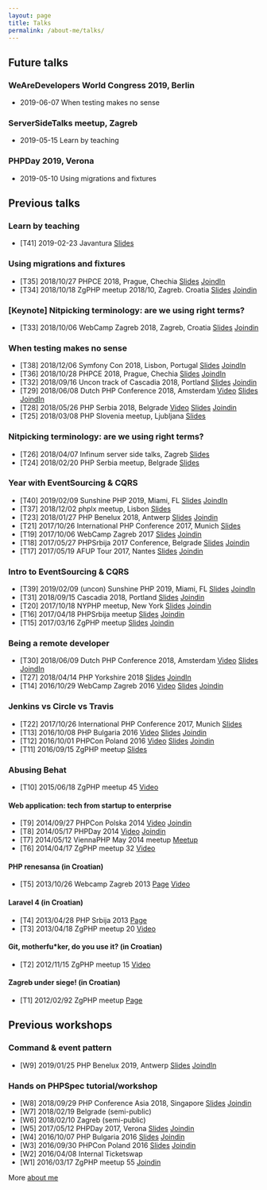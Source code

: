 ```yaml
---
layout: page
title: Talks
permalink: /about-me/talks/
---
```


## Future talks

### WeAreDevelopers World Congress 2019, Berlin
- 2019-06-07 When testing makes no sense

### ServerSideTalks meetup, Zagreb
- 2019-05-15 Learn by teaching

### PHPDay 2019, Verona
- 2019-05-10 Using migrations and fixtures

## Previous talks

### Learn by teaching
- [T41] 2019-02-23 Javantura [Slides](https://slides.com/mirosvrtan/learn-by-teaching-javantura-2019/)

### Using migrations and fixtures 
- [T35] 2018/10/27 PHPCE 2018, Prague, Chechia [Slides](https://slides.com/mirosvrtan/using-migrations-and-fixtures-phpce/) [JoindIn](https://joind.in/event/php-central-europe-conference-2018/using-migrations-and-fixtures)
- [T34] 2018/10/18 ZgPHP meetup 2018/10, Zagreb. Croatia [Slides](https://slides.com/mirosvrtan/using-migrations-and-fixtures-zgphp/) [Joindin](https://joind.in/event/zgphp-meetup-86-201810/using-migrations-and-fixtures)

### [Keynote] Nitpicking terminology: are we using right terms? 
- [T33] 2018/10/06 WebCamp Zagreb 2018, Zagreb, Croatia  [Slides](https://slides.com/mirosvrtan/nitpicking-terminology-webcamp-zagreb-2018/) [Joindin](https://joind.in/event/webcamp-zagreb-2018/nitpicking-terminology-are-we-using-the-right-terms)

### When testing makes no sense
- [T38] 2018/12/06 Symfony Con 2018, Lisbon, Portugal [Slides](https://slides.com/mirosvrtan/when-testing-makes-no-sense-symfonycon2018/) [JoindIn](https://joind.in/event/symfonycon-lisbon-2018/when-testing-makes-no-sense)
- [T36] 2018/10/28 PHPCE 2018, Prague, Chechia [Slides](https://slides.com/mirosvrtan/when-testing-makes-no-sense-php-ce-2018/) [JoindIn](https://joind.in/event/php-central-europe-conference-2018/when-testing-makes-no-sense)
- [T32] 2018/09/16 Uncon track of Cascadia 2018, Portland [Slides](https://slides.com/mirosvrtan/when-testing-makes-no-sense-cascadia-2018/) [Joindin](https://joind.in/event/cascadia-php/when-testing-makes-no-sense)
- [T29] 2018/06/08 Dutch PHP Conference 2018, Amsterdam [Video](https://www.youtube.com/watch?v=vmykptcAZSI) [Slides](https://slides.com/mirosvrtan/when-testing-makes-no-sense-dpc-2018#/) [JoindIn](https://joind.in/event/dutch-php-conference-2018/when-testing-makes-no-sense)
- [T28] 2018/05/26 PHP Serbia 2018, Belgrade [Video](https://www.youtube.com/watch?v=GdajdmsckDk) [Slides](https://slides.com/mirosvrtan/when-testing-makes-no-sense-belgrade-phpsrbija2018/) [Joindin](https://joind.in/event/php-serbia-conference-2018/when-testing-makes-no-sense)
- [T25] 2018/03/08 PHP Slovenia meetup, Ljubljana [Slides](https://slides.com/mirosvrtan/when-testing-makes-no-sense-ljubljana-2018-03-08/)

### Nitpicking terminology: are we using right terms?
- [T26] 2018/04/07 Infinum server side talks, Zagreb [Slides](https://slides.com/mirosvrtan/nitpicking-terminology-server-side-talks/)
- [T24] 2018/02/20 PHP Serbia meetup, Belgrade [Slides](https://slides.com/mirosvrtan/nitpicking-terminology-phpsrbija/)

### Year with EventSourcing & CQRS
- [T40] 2019/02/09 Sunshine PHP 2019, Miami, FL [Slides](https://slides.com/mirosvrtan/year-with-es-cqrs-sunshinephp-2019/) [JoindIn](https://joind.in/talk/9fd23)
- [T37] 2018/12/02 phplx meetup, Lisbon [Slides](https://slides.com/mirosvrtan/year-with-es-cqrs-lisbon-meetup-2018/)
- [T23] 2018/01/27 PHP Benelux 2018, Antwerp [Slides](https://slides.com/mirosvrtan/year-with-es-cqrs-php-bnl-2018-01-27/) [Joindin](https://joind.in/event/phpbenelux-conference-2018/year-with-event-sourcing-and-cqrs)
- [T21] 2017/10/26 International PHP Conference 2017, Munich [Slides](https://slides.com/mirosvrtan/year-with-es-cqrs-ipc-2017-10-26/)
- [T19] 2017/10/06 WebCamp Zagreb 2017 [Slides](http://slides.com/mirosvrtan/year-with-es-cqrs-webcamp-zagreb-2017-10-06#/) [Joindin](https://joind.in/talk/d1e95)
- [T18] 2017/05/27 PHPSrbija 2017 Conference, Belgrade [Slides](http://slides.com/mirosvrtan/year-with-es-cqrs-php-srbija-2017-05-27#/) [Joindin](https://joind.in/talk/67342)
- [T17] 2017/05/19 AFUP Tour 2017, Nantes [Slides](http://slides.com/mirosvrtan/year-with-es-cqrs-afp-tour-2017#/) [Joindin](https://joind.in/talk/b4f6b)

### Intro to EventSourcing & CQRS 
- [T39] 2019/02/09 (uncon) Sunshine PHP 2019, Miami, FL [Slides](https://slides.com/mirosvrtan/intro-to-es-cqrs-sunshinephp-2019/) [JoindIn](https://joind.in/talk/e8636)
- [T31] 2018/09/15 Cascadia 2018, Portland [Slides](https://slides.com/mirosvrtan/intro-to-es-cqrs-cascadia-php-2018/) [Joindin](https://joind.in/event/cascadia-php/intro-to-eventsourcing-and-cqrs)
- [T20] 2017/10/18 NYPHP meetup, New York [Slides](http://slides.com/mirosvrtan/intro-to-es-cqrs-nyphp-2017-10-18#/) [Joindin](https://joind.in/talk/5453d)
- [T16] 2017/04/18 PHPSrbija meetup [Slides](http://slides.com/mirosvrtan/intro-to-es-cqrs-php-serbia-meetup#/) [Joindin](https://joind.in/talk/81efb)
- [T15] 2017/03/16 ZgPHP meetup [Slides](http://slides.com/mirosvrtan/intro-to-es-cqrs-zgphp-2017-04#/) [Joindin](https://joind.in/talk/37010)

### Being a remote developer
- [T30] 2018/06/09 Dutch PHP Conference 2018, Amsterdam [Video](https://www.youtube.com/watch?v=gtryBjA6SAk) [Slides](https://slides.com/mirosvrtan/being-a-remote-developer-dpc-18/) [JoindIn](https://joind.in/event/dutch-php-conference-2018/being-a-remote-developer)
- [T27] 2018/04/14 PHP Yorkshire 2018 [Slides](https://slides.com/mirosvrtan/being-a-remote-developer-php-yorkshire-2018/) [JoindIn](https://joind.in/event/php-yorkshire-2018/being-a-remote-developer)
- [T14] 2016/10/29 WebCamp Zagreb 2016 [Video](https://www.youtube.com/watch?v=gF-SRvu1t5A) [Slides](http://slides.com/mirosvrtan/deck-11#/) [Joindin](https://joind.in/talk/29ee1)

### Jenkins vs Circle vs Travis
- [T22] 2017/10/26 International PHP Conference 2017, Munich [Slides](http://slides.com/mirosvrtan/travis-vs-circle-vs-jenkins-ipc-2017-10-26#/)
- [T13] 2016/10/08 PHP Bulgaria 2016 [Video](https://vimeo.com/188951577) [Slides](http://slides.com/mirosvrtan/travis-vs-circle-vs-jenkins-7-9#/) [Joindin](https://joind.in/talk/93d44)
- [T12] 2016/10/01 PHPCon Poland 2016 [Video](https://vimeo.com/197082490) [Slides](http://slides.com/mirosvrtan/travis-vs-circle-vs-jenkins-7#/) [Joindin](https://joind.in/talk/99bca)
- [T11] 2016/09/15 ZgPHP meetup [Slides](http://slides.com/mirosvrtan/travis-vs-circle-vs-jenkins#/)

### Abusing Behat
- [T10] 2015/06/18 ZgPHP meetup 45 [Video](http://zgphp.org/videos/zgphp-miro-svrtan-abusing-behat/)

#### Web application: tech from startup to enterprise 
- [T9] 2014/09/27 PHPCon Polska 2014 [Video](http://vimeo.com/110160482) [Joindin](https://joind.in/talk/view/11850)
- [T8] 2014/05/17 PHPDay 2014 [Video](https://vimeo.com/106388473) [Joindin](https://joind.in/talk/view/11315)
- [T7] 2014/05/12 ViennaPHP May 2014 meetup [Meetup](https://www.meetup.com/viennaphp/events/169838732/)
- [T6] 2014/04/17 ZgPHP meetup 32 [Video](http://zgphp.org/videos/miro-svrtan-tech-from-startup-to-enterprise/)

####  PHP renesansa (in Croatian)
- [T5] 2013/10/26 Webcamp Zagreb 2013 [Page](http://2013.webcampzg.org/speakers/miro-svrtan/) [Video](https://www.youtube.com/watch?v=NvmR93kIWpQ)

#### Laravel 4 (in Croatian)
- [T4] 2013/04/28 PHP Srbija 2013 [Page](http://phpsrbija.rs/odrzano-prvo-okupljanje-php-programera-u-srbiji/)
- [T3] 2013/04/18 ZgPHP meetup 20 [Video](http://zgphp.org/videos/miro-svrtan-laravel4-php-framework/) 

####  Git, motherfu*ker, do you use it? (in Croatian)
- [T2] 2012/11/15 ZgPHP meetup 15 [Video](http://zgphp.org/videos/miro-svrtan-git-do-you-use-it/)

####  Zagreb under siege! (in Croatian)
- [T1] 2012/02/92 ZgPHP meetup  [Page](https://www.entrio.hr/event/zgphpmeetup-6-166)

## Previous workshops

### Command & event pattern
- [W9] 2019/01/25 PHP Benelux 2019, Antwerp [Slides](https://slides.com/mirosvrtan/command-event-patterns-phpbnl19#/) [JoindIn](https://joind.in/talk/9509f)

### Hands on PHPSpec tutorial/workshop
- [W8] 2018/09/29 PHP Conference Asia 2018, Singapore [Slides](https://slides.com/mirosvrtan/hands-on-phpspec-singapore-2018/) [Joindin](https://joind.in/talk/04d0e)
- [W7] 2018/02/19 Belgrade (semi-public)
- [W6] 2018/02/10 Zagreb (semi-public)
- [W5] 2017/05/12 PHPDay 2017, Verona [Slides](http://slides.com/mirosvrtan/hands-on-phpspec-phpday-2017#/) [Joindin](https://joind.in/talk/50f68)
- [W4] 2016/10/07 PHP Bulgaria 2016 [Slides](http://slides.com/mirosvrtan/hands-on-phpspec-phpcon-poland-2016-8#/) [Joindin](https://joind.in/talk/746ad)
- [W3] 2016/09/30 PHPCon Poland 2016 [Slides](http://slides.com/mirosvrtan/hands-on-phpspec-phpcon-poland-2016#/) [Joindin](https://joind.in/talk/b3e6d)
- [W2] 2016/04/08 Internal Ticketswap
- [W1] 2016/03/17 ZgPHP meetup 55 [Joindin](http://legacy.joind.in/talk/view/17466)


More [about me](/about-me/)
